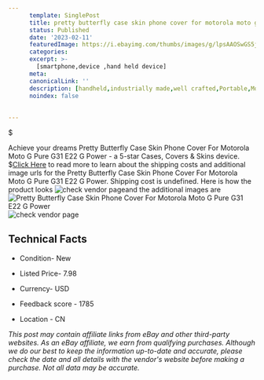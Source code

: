 ```yaml
---
      template: SinglePost
      title: pretty butterfly case skin phone cover for motorola moto g pure g31 e22 g power
      status: Published
      date: '2023-02-11'
      featuredImage: https://i.ebayimg.com/thumbs/images/g/lpsAAOSwGS5jvl-p/s-l225.jpg
      categories: 
      excerpt: >-
        [smartphone,device ,hand held device]
      meta:
      canonicalLink: ''
      description: [handheld,industrially made,well crafted,Portable,Mobile,Compact,Convenient,Lightweight,Maneuverable,Man-portable,Miniature,Carriable,Hand-held,Light,Holdable,Transportable,Mobile device,Pocket-sized,On-the-go,Wireless,Cordless,Compact size,Convenient size, smartphone,device ,hand held device]
      noindex: false
      
        
---
```

$

Achieve your dreams Pretty Butterfly Case Skin Phone Cover For Motorola Moto G Pure G31 E22 G Power - a 5-star Cases, Covers & Skins device.
$[Click Here](https://www.ebay.com/itm/314318505193?hash=item492ed7c4e9%3Ag%3AlpsAAOSwGS5jvl-p&mkevt=1&mkcid=1&mkrid=711-53200-19255-0&campid=%253CePNCampaignId%253E&customid=%253CreferenceId%253E&toolid=10049) to read more to learn about the shipping costs and additional image urls for the Pretty Butterfly Case Skin Phone Cover For Motorola Moto G Pure G31 E22 G Power. Shipping cost is undefined. Here is how the product looks ![check vendor page](https://i.ebayimg.com/thumbs/images/g/lpsAAOSwGS5jvl-p/s-l225.jpg)and the additional images are![Pretty Butterfly Case Skin Phone Cover For Motorola Moto G Pure G31 E22 G Power](https://i.ebayimg.com/images/g/lpsAAOSwGS5jvl-p/s-l1600.jpg)![check vendor page](https://origin-galleryplus.ebayimg.com/ws/web/314318505193_2_0_1/225x225.jpg,https://origin-galleryplus.ebayimg.com/ws/web/314318505193_3_0_1/225x225.jpg,https://origin-galleryplus.ebayimg.com/ws/web/314318505193_4_0_1/225x225.jpg,https://origin-galleryplus.ebayimg.com/ws/web/314318505193_5_0_1/225x225.jpg,https://origin-galleryplus.ebayimg.com/ws/web/314318505193_6_0_1/225x225.jpg,https://origin-galleryplus.ebayimg.com/ws/web/314318505193_7_0_1/225x225.jpg,https://origin-galleryplus.ebayimg.com/ws/web/314318505193_8_0_1/225x225.jpg,https://origin-galleryplus.ebayimg.com/ws/web/314318505193_9_0_1/225x225.jpg,https://origin-galleryplus.ebayimg.com/ws/web/314318505193_10_0_1/225x225.jpg,https://origin-galleryplus.ebayimg.com/ws/web/314318505193_11_0_1/225x225.jpg,https://origin-galleryplus.ebayimg.com/ws/web/314318505193_12_0_1/225x225.jpg,https://origin-galleryplus.ebayimg.com/ws/web/314318505193_13_0_1/225x225.jpg,https://origin-galleryplus.ebayimg.com/ws/web/314318505193_14_0_1/225x225.jpg,https://origin-galleryplus.ebayimg.com/ws/web/314318505193_15_0_1/225x225.jpg,https://origin-galleryplus.ebayimg.com/ws/web/314318505193_16_0_1/225x225.jpg,https://origin-galleryplus.ebayimg.com/ws/web/314318505193_17_0_1/225x225.jpg,https://origin-galleryplus.ebayimg.com/ws/web/314318505193_18_0_1/225x225.jpg,https://origin-galleryplus.ebayimg.com/ws/web/314318505193_19_0_1/225x225.jpg,https://origin-galleryplus.ebayimg.com/ws/web/314318505193_20_0_1/225x225.jpg,https://origin-galleryplus.ebayimg.com/ws/web/314318505193_21_0_1/225x225.jpg,https://origin-galleryplus.ebayimg.com/ws/web/314318505193_22_0_1/225x225.jpg,https://origin-galleryplus.ebayimg.com/ws/web/314318505193_23_0_1/225x225.jpg)



 ## Technical Facts 



     
      

 - Condition- New 


      

 - Listed Price- 7.98 


      

 - Currency- USD 


      

 - Feedback score - 1785 


      

 - Location - CN 


      
      

 *_This post may contain affiliate links from eBay and other third-party websites. As an eBay affiliate, we earn from qualifying purchases. Although we do our best to keep the information up-to-date and accurate, please check the date and all details with the vendor's website before making a purchase. Not all data may be accurate._*







